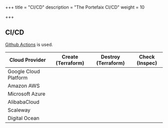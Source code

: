+++
title = "CI/CD"
description = "The Portefaix CI/CD"
weight = 10

+++

## CI/CD

[Github Actions](https://github.com/features/actions) is used.

<div class="table-responsive">
  <table class="table table-bordered">
    <thead class="thead-light">
      <tr>
        <th>Cloud Provider</th>
        <th>Create (Terraform)</th>
        <th>Destroy (Terraform)</th>
        <th>Check (Inspec)</th>
      </tr>
    </thead>
    <tbody>
      <tr>
        <td>Google Cloud Platform</td>
        <td><i class="fas fa-check"></i></td>
        <td><i class="fas fa-check"></i></td>
        <td><i class="fas fa-check"></i></td>
      </tr>
      <tr>
        <td>Amazon AWS</td>
        <td><i class="fas fa-check"></i></td>
        <td><i class="fas fa-times"></i></td>
        <td><i class="fas fa-times"></i></td>
      </tr>
      <tr>
        <td>Microsoft Azure</td>
        <td><i class="fas fa-times"></i></td>
        <td><i class="fas fa-times"></i></td>
        <td><i class="fas fa-times"></i></td>
      </tr>
      <tr>
        <td>AlibabaCloud</td>
        <td><i class="fas fa-times"></i></td>
        <td><i class="fas fa-times"></i></td>
        <td><i class="fas fa-times"></i></td>
      </tr>
      <tr>
        <td>Scaleway</td>
        <td><i class="fas fa-times"></i></td>
        <td><i class="fas fa-times"></i></td>
        <td><i class="fas fa-times"></i></td>
      </tr>
      <tr>
        <td>Digital Ocean</td>
        <td><i class="fas fa-times"></i></td>
        <td><i class="fas fa-times"></i></td>
        <td><i class="fas fa-times"></i></td>
      </tr>
    </tbody>
  </table>
</div>
